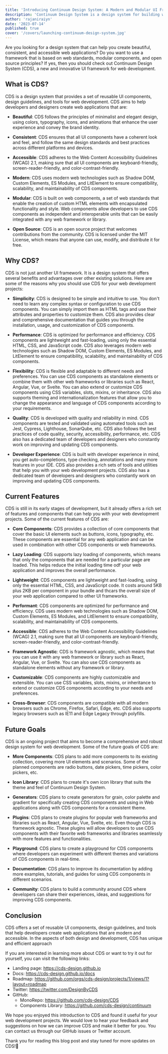 ```yaml
---
title: 'Introducing Continuum Design System: A Modern and Modular UI Framework for Web Development'
description: 'Continuum Design System is a design system for building web applications. It is a collection of reusable components, guided by clear standards, that can be assembled together to build a number of applications.'
author: 'rajaniraiyn'
date: '2023-07-14'
published: true
cover: '/covers/launching-continuum-design-system.jpg'
---
```


Are you looking for a design system that can help you create beautiful, consistent, and accessible web applications? Do you want to use a framework that is based on web standards, modular components, and open source principles? If yes, then you should check out Continuum Design System (CDS), a new and innovative UI framework for web development.

## What is CDS?

CDS is a design system that provides a set of reusable UI components, design guidelines, and tools for web development. CDS aims to help developers and designers create web applications that are:

- **Beautiful**: CDS follows the principles of minimalist and elegant design, using colors, typography, icons, and animations that enhance the user experience and convey the brand identity.

- **Consistent**: CDS ensures that all UI components have a coherent look and feel, and follow the same design standards and best practices across different platforms and devices.

- **Accessible**: CDS adheres to the Web Content Accessibility Guidelines (WCAG) 2.1, making sure that all UI components are keyboard-friendly, screen-reader-friendly, and color-contrast-friendly.

- **Modern**: CDS uses modern web technologies such as Shadow DOM, Custom Elements, ES Modules, and LitElement to ensure compatibility, scalability, and maintainability of CDS components.

- **Modular**: CDS is built on web components, a set of web standards that enable the creation of custom HTML elements with encapsulated functionality and style. Web components allow developers to use CDS components as independent and interoperable units that can be easily integrated with any web framework or library.

- **Open Source**: CDS is an open source project that welcomes contributions from the community. CDS is licensed under the MIT License, which means that anyone can use, modify, and distribute it for free.

## Why CDS?

CDS is not just another UI framework. It is a design system that offers several benefits and advantages over other existing solutions. Here are some of the reasons why you should use CDS for your web development projects:

- **Simplicity**: CDS is designed to be simple and intuitive to use. You don't need to learn any complex syntax or configuration to use CDS components. You can simply import them as HTML tags and use their attributes and properties to customize them. CDS also provides clear and comprehensive documentation that guides you through the installation, usage, and customization of CDS components.

- **Performance**: CDS is optimized for performance and efficiency. CDS components are lightweight and fast-loading, using only the essential HTML, CSS, and JavaScript code. CDS also leverages modern web technologies such as Shadow DOM, Custom Elements, ES Modules, and LitElement to ensure compatibility, scalability, and maintainability of CDS components.

- **Flexibility**: CDS is flexible and adaptable to different needs and preferences. You can use CDS components as standalone elements or combine them with other web frameworks or libraries such as React, Angular, Vue, or Svelte. You can also extend or customize CDS components using CSS variables, slots, mixins, or inheritance. CDS also supports theming and internationalization features that allow you to change the appearance and language of CDS components according to your requirements.

- **Quality**: CDS is developed with quality and reliability in mind. CDS components are tested and validated using automated tools such as Jest, Cypress, Lighthouse, SonarQube, etc. CDS also follows the best practices of code quality,
security, accessibility, performance, etc. CDS also has a dedicated team of developers and designers who constantly work on improving and updating CDS components.

- **Developer Experience**: CDS is built with developer experience in mind, you get auto-completions, type checking, annotations and many more features in your IDE. CDS also provides a rich sets of tools and utilities that help you with your web development projects. CDS also has a dedicated team of developers and designers who constantly work on improving and updating CDS components.

<!-- ## Where to use CDS?

CDS is suitable for any web development project that requires a modern and modular UI framework. You can use CDS for creating:

- **Websites**: You can use CDS to create static or dynamic websites that showcase your products, services, portfolio, blog, etc. You can use CDS components to create attractive and accessible websites. 

- **Web Components**: You can use CDS to create your own custom web components that extend or complement the existing CDS components. You can use the same web standards and technologies that CDS uses to create your own HTML elements with encapsulated functionality and style. -->

## Current Features

CDS is still in its early stages of development, but it already offers a rich set of features and components that can help you with your web development projects. Some of the current features of CDS are:

- **Core Components**: CDS provides a collection of core components that cover the basic UI elements such as buttons, icons, typography, etc. These components are essential for any web application and can be used in combination with other CDS components or web frameworks.

- **Lazy Loading**: CDS supports lazy loading of components, which means that only the components that are needed for a particular page are loaded. This helps reduce the initial loading time odf your web application and improves the overall performance.

- **Lightweight**: CDS components are lightweight and fast-loading, using only the essential HTML, CSS, and JavaScript code. It costs around 5KB plus 2KB per component in your bundle and thcars the overall size of your web application compared to other UI frameworks.

- **Performant**: CDS components are optimized for performance and efficiency. CDS uses modern web technologies such as Shadow DOM, Custom Elements, ES Modules, and LitElement to ensure compatibility, scalability, and maintainability of CDS components.

- **Accessible**: CDS adheres to the Web Content Accessibility Guidelines (WCAG) 2.1, making sure that all UI components are keyboard-friendly, screen-reader-friendly, and color-contrast-friendly.

- **Framework Agnostic**: CDS is framework agnostic, which means that you can use it with any web framework or library such as React, Angular, Vue, or Svelte. You can also use CDS components as standalone elements without any framework or library.

- **Customizable**: CDS components are highly customizable and extensible. You can use CSS variables, slots, mixins, or inheritance to extend or customize CDS components according to your needs and preferences.

- **Cross-Browser**: CDS components are compatible with all modern browsers such as Chrome, Firefox, Safari, Edge, etc. CDS also supports legacy browsers such as IE11 and Edge Legacy through polyfills.

## Future Goals

CDS is an ongoing project that aims to become a comprehensive and robust design system for web development. Some of the future goals of CDS are:

- **More Components**: CDS plans to add more components to its existing collection, covering more UI elements and scenarios. Some of the planned components are radio buttons, date pickers, time pickers, color pickers, etc.

- **Icon Library**: CDS plans to create it's own icon library that suits the theme and feel of Continuum Design System.

- **Generators**: CDS plans to create generators for grain, color palette and gradient for specifically creating CDS components and using in Web applications along with CDS components for a consistent theme.

- **Plugins**: CDS plans to create plugins for popular web frameworks and libraries such as React, Angular, Vue, Svelte, etc. Even though CDS is framework agnostic. These plugins will allow developers to use CDS components with their favorite web frameworks and libraries seamlessly with more features and functionalities.

- **Playground**: CDS plans to create a playground for CDS components where developers can experiment with different themes and variations of CDS components in real-time.

- **Documentation**: CDS plans to improve its documentation by adding more examples, tutorials, and guides for using CDS components in different scenarios.

- **Community**: CDS plans to build a community around CDS where developers can share their experiences, ideas, and suggestions for improving CDS components.

## Conclusion

CDS offers a set of reusable UI components, design guidelines, and tools that help developers create web applications that are modern and accessible. In the aspects of both design and development, CDS has unique and efficient approach

If you are interested in learning more about CDS or want to try it out for yourself, you can visit the following links:

- Landing page: https://cds-design.github.io
- Docs: https://cds-design.github.io/docs
- Roadmap: https://github.com/orgs/cds-design/projects/1/views/1?layout=roadmap
- Twitter: https://twitter.com/DesignByCDS
- GitHub: 
  - MonoRepo: https://github.com/cds-design/CDS
  - Components Library: https://github.com/cds-design/continuum

We hope you enjoyed this introduction to CDS and found it useful for your web development projects. We would love to hear your feedback and suggestions on how we can improve CDS and make it better for you. You can contact us through our GitHub issues or Twitter account.

Thank you for reading this blog post and stay tuned for more updates on CDS!👋

